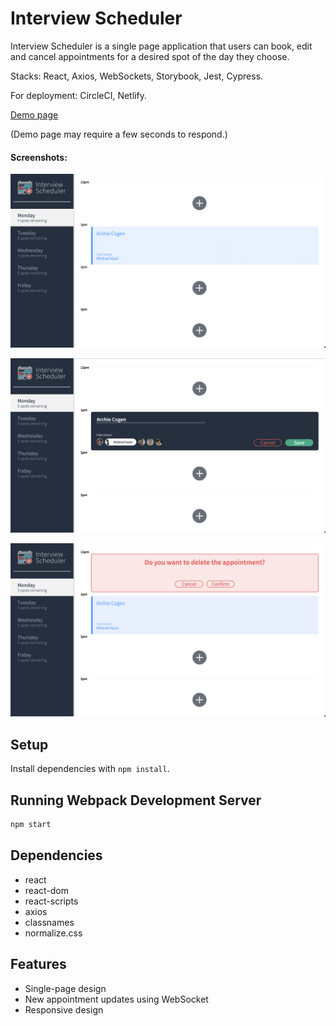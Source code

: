 # Interview Scheduler
Interview Scheduler is a single page application that users can book, edit and cancel appointments for a desired spot of the day they choose.

Stacks: React, Axios, WebSockets, Storybook, Jest, Cypress.

For deployment: CircleCI, Netlify.

[Demo page](https://elegant-jackson-f767b0.netlify.app)

(Demo page may require a few seconds to respond.)

#### Screenshots:

![Display](https://github.com/chanoonna/scheduler/blob/master/docs/displayinterview.png)

![Book](https://github.com/chanoonna/scheduler/blob/master/docs/bookinterview.png)

![Delete](https://github.com/chanoonna/scheduler/blob/master/docs/cancelinterview.png)

## Setup

Install dependencies with `npm install`.

## Running Webpack Development Server

```sh
npm start
```

## Dependencies

- react
- react-dom
- react-scripts
- axios
- classnames
- normalize.css

## Features

- Single-page design
- New appointment updates using WebSocket
- Responsive design
